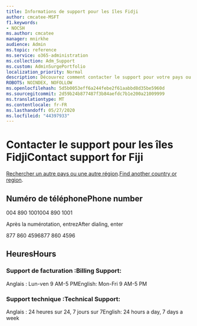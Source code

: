 ```yaml
---
title: Informations de support pour les îles Fidji
author: cmcatee-MSFT
f1.keywords:
- NOCSH
ms.author: cmcatee
manager: mnirkhe
audience: Admin
ms.topic: reference
ms.service: o365-administration
ms.collection: Adm_Support
ms.custom: AdminSurgePortfolio
localization_priority: Normal
description: Découvrez comment contacter le support pour votre pays ou région.
ROBOTS: NOINDEX, NOFOLLOW
ms.openlocfilehash: 5d5b0053eff6a244febe2f61aabbd8d35be5960d
ms.sourcegitcommit: 2d59b24b877487f3b84aefdc7b1e200a21009999
ms.translationtype: MT
ms.contentlocale: fr-FR
ms.lasthandoff: 05/27/2020
ms.locfileid: "44397933"
---
```

# <a name="contact-support-for-fiji"></a><span data-ttu-id="70b42-103">Contacter le support pour les îles Fidji</span><span class="sxs-lookup"><span data-stu-id="70b42-103">Contact support for Fiji</span></span>

<span data-ttu-id="70b42-104">[Rechercher un autre pays ou une autre région](../contact-support-for-business-products.md).</span><span class="sxs-lookup"><span data-stu-id="70b42-104">[Find another country or region](../contact-support-for-business-products.md).</span></span>

## <a name="phone-number"></a><span data-ttu-id="70b42-105">Numéro de téléphone</span><span class="sxs-lookup"><span data-stu-id="70b42-105">Phone number</span></span>
<span data-ttu-id="70b42-106">004 890 1001</span><span class="sxs-lookup"><span data-stu-id="70b42-106">004 890 1001</span></span>

<span data-ttu-id="70b42-107">Après la numérotation, entrez</span><span class="sxs-lookup"><span data-stu-id="70b42-107">After dialing, enter</span></span>

<span data-ttu-id="70b42-108">877 860 4596</span><span class="sxs-lookup"><span data-stu-id="70b42-108">877 860 4596</span></span>

## <a name="hours"></a><span data-ttu-id="70b42-109">Heures</span><span class="sxs-lookup"><span data-stu-id="70b42-109">Hours</span></span>
### <a name="billing-support"></a><span data-ttu-id="70b42-110">Support de facturation :</span><span class="sxs-lookup"><span data-stu-id="70b42-110">Billing Support:</span></span>

<span data-ttu-id="70b42-111">Anglais : Lun-ven 9 AM-5 PM</span><span class="sxs-lookup"><span data-stu-id="70b42-111">English: Mon-Fri 9 AM-5 PM</span></span>

### <a name="technical-support"></a><span data-ttu-id="70b42-112">Support technique :</span><span class="sxs-lookup"><span data-stu-id="70b42-112">Technical Support:</span></span>

<span data-ttu-id="70b42-113">Anglais : 24 heures sur 24, 7 jours sur 7</span><span class="sxs-lookup"><span data-stu-id="70b42-113">English: 24 hours a day, 7 days a week</span></span>
